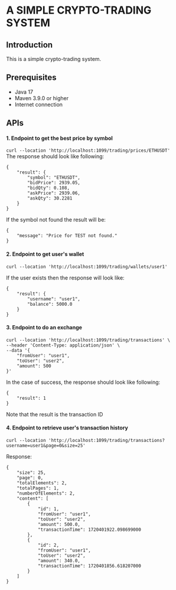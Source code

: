 # A SIMPLE CRYPTO-TRADING SYSTEM

## Introduction
This is a simple crypto-trading system.

## Prerequisites
- Java 17
- Maven 3.9.0 or higher
- Internet connection

## APIs
#### 1. Endpoint to get the best price by symbol
`curl --location 'http://localhost:1099/trading/prices/ETHUSDT'`
<br/>
The response should look like following:
```
{
    "result": {
        "symbol": "ETHUSDT",
        "bidPrice": 2939.05,
        "bidQty": 0.108,
        "askPrice": 2939.06,
        "askQty": 30.2281
    }
}
```
If the symbol not found the result will be:
```
{
    "message": "Price for TEST not found."
}
```

#### 2. Endpoint to get user's wallet
```
curl --location 'http://localhost:1099/trading/wallets/user1'
```
If the user exists then the response will look like:
```
{
    "result": {
        "username": "user1",
        "balance": 5000.0
    }
}
```

#### 3. Endpoint to do an exchange
```
curl --location 'http://localhost:1099/trading/transactions' \
--header 'Content-Type: application/json' \
--data '{
    "fromUser": "user1",
    "toUser": "user2",
    "amount": 500
}'
```
In the case of success, the response should look like following:
```
{
    "result": 1
}
```
Note that the result is the transaction ID

#### 4. Endpoint to retrieve user's transaction history
```
curl --location 'http://localhost:1099/trading/transactions?username=user1&page=0&size=25'
```
Response:
```
{
    "size": 25,
    "page": 0,
    "totalElements": 2,
    "totalPages": 1,
    "numberOfElements": 2,
    "content": [
        {
            "id": 1,
            "fromUser": "user1",
            "toUser": "user2",
            "amount": 500.0,
            "transactionTime": 1720401922.098699000
        },
        {
            "id": 2,
            "fromUser": "user1",
            "toUser": "user2",
            "amount": 340.0,
            "transactionTime": 1720401856.618207000
        }
    ]
}
```